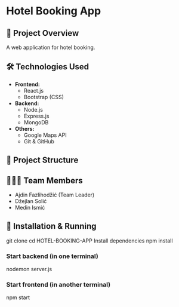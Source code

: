 # Hotel Booking App

## 🧠 Project Overview
A web application for hotel booking.

## 🛠️ Technologies Used
- **Frontend:**
  - React.js
  - Bootstrap (CSS)
- **Backend:**
  - Node.js
  - Express.js
  - MongoDB
- **Others:**
  - Google Maps API
  - Git & GitHub

## 📁 Project Structure

## 👨‍👩‍👦 Team Members
- Ajdin Fazlihodžić (Team Leader)
- Džejlan Solić
- Medin Ismić
## 🚀 Installation & Running
git clone <repository-link>
cd HOTEL-BOOKING-APP
Install dependencies
npm install
### Start backend (in one terminal)
nodemon server.js
### Start frontend (in another terminal)
npm start

